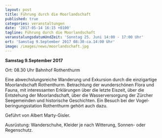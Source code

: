 ```yaml
---
layout: post
title: Führung durch die Moorlandschaft
published: true
categories: veranstaltungen
date: '2017-05-14 16:15 +0100'
tagline: Führung durch die Moorlandschaft
veranstalungsdatumUndZeit: 'Sonntag 25. Juni 14:00 - 17:00 Uhr'
ort: 'Samstag 9.September 2017 08:30-ca.14:00 Uhr'
image: /images/news/moorlandschaft.jpg
---
```

**Samstag 9.September 2017**

Ort:   08.30 Uhr Bahnhof Rothenthurm 

Eine abwechslungsreiche Wanderung und Exkursion durch die einzigartige Moorlandschaft Rothenthurm. 
Betrachtung der wunderschönen Flora und Fauna, mit interessanten Erklärungen über die letzte Eiszeit, über die Entstehung der Moorlandschaft, über die Wasserversorgung der Zürcher Seegemeinden und historische Geschichten. Ein Besuch bei der Vogel-beringungsstation Rothenthurm gehört auch dazu.

Geführt von Albert Marty-Gisler.

Ausrüstung: Wanderschuhe, Kleider je nach Witterung, Sonnen- oder Regenschutz.
